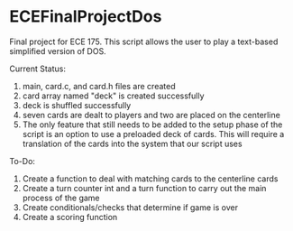 # ECEFinalProjectDos
Final project for ECE 175. This script allows the user to play a text-based simplified version of DOS.

Current Status:
1. main, card.c, and card.h files are created
2. card array named "deck" is created successfully
3. deck is shuffled successfully
4. seven cards are dealt to players and two are placed on the centerline
5. The only feature that still needs to be added to the setup phase of the script is an option to use a preloaded deck of cards. This will require a translation of the cards into the system that our script uses

To-Do:
1. Create a function to deal with matching cards to the centerline cards
2. Create a turn counter int and a turn function to carry out the main process of the game
3. Create conditionals/checks that determine if game is over
4. Create a scoring function
